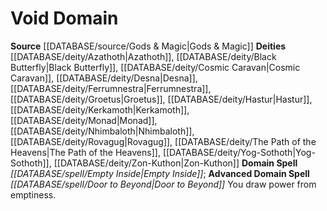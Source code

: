 ﻿---
advanced_apocryphal_spell: null
advanced_domain_spell: '[[DATABASE/spell/Door to Beyond|Door to Beyond]]'
apocryphal_spell: null
deity:
- '[[DATABASE/deity/Azathoth|Azathoth]]'
- '[[DATABASE/deity/Black Butterfly|BlackButterfly]]'
- '[[DATABASE/deity/Cosmic Caravan|Cosmic Caravan]]'
- '[[DATABASE/deity/Desna|Desna]]'
- '[[DATABASE/deity/Ferrumnestra|Ferrumnestra]]'
- '[[DATABASE/deity/Groetus|Groetus]]'
- '[[DATABASE/deity/Hastur|Hastur]]'
- '[[DATABASE/deity/Kerkamoth|Kerkamoth]]'
- '[[DATABASE/deity/Monad|Monad]]'
- '[[DATABASE/deity/Nhimbaloth|Nhimbaloth]]'
- '[[DATABASE/deity/Rovagug|Rovagug]]'
- '[[DATABASE/deity/The Path of the Heavens|The Path of the Heavens]]'
- '[[DATABASE/deity/Yog-Sothoth|Yog-Sothoth]]'
- '[[DATABASE/deity/Zon-Kuthon|Zon-Kuthon]]'
domain:
- '[[DATABASE/domain/Void Domain|Void]]'
domain_spell: '[[DATABASE/spell/Empty Inside|Empty Inside]]'
id: '56'
name: Void Domain
rarity: Common
rus_type_level: null
source: '[[DATABASE/source/Gods & Magic|Gods & Magic]]'
trait: null
type: Domain

---
# Void Domain

**Source** [[DATABASE/source/Gods & Magic|Gods & Magic]] 
**Deities** [[DATABASE/deity/Azathoth|Azathoth]], [[DATABASE/deity/Black Butterfly|Black Butterfly]], [[DATABASE/deity/Cosmic Caravan|Cosmic Caravan]], [[DATABASE/deity/Desna|Desna]], [[DATABASE/deity/Ferrumnestra|Ferrumnestra]], [[DATABASE/deity/Groetus|Groetus]], [[DATABASE/deity/Hastur|Hastur]], [[DATABASE/deity/Kerkamoth|Kerkamoth]], [[DATABASE/deity/Monad|Monad]], [[DATABASE/deity/Nhimbaloth|Nhimbaloth]], [[DATABASE/deity/Rovagug|Rovagug]], [[DATABASE/deity/The Path of the Heavens|The Path of the Heavens]], [[DATABASE/deity/Yog-Sothoth|Yog-Sothoth]], [[DATABASE/deity/Zon-Kuthon|Zon-Kuthon]]
**Domain Spell** _[[DATABASE/spell/Empty Inside|Empty Inside]]_; **Advanced Domain Spell** _[[DATABASE/spell/Door to Beyond|Door to Beyond]]_
You draw power from emptiness.